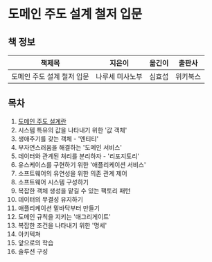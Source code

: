 # 도메인 주도 설계 철저 입문

## 책 정보

|책제목|지은이|옮긴이|출판사|
|----|-----|-----|-----|
|도메인 주도 설계 철저 입문|나루세 미사노부|심효섭|위키북스|

## 목차

1. [도메인 주도 설계란](contents/도메인%20주도%20설계란.md)
2. 시스템 특유의 값을 나타내기 위한 '값 객체'
3. 생애주기를 갖는 객체 - '엔티티'
4. 부자연스러움을 해결하는 '도메인 서비스'
5. 데이터와 관계된 처리를 분리하자 - '리포지토리'
6. 유스케이스를 구현하기 위한 '애플리케이션 서비스'
7. 소프트웨어의 유연성을 위한 의존 관계 제어
8. 소프트웨어 시스템 구성하기
9. 복잡한 객체 생성을 맡길 수 있는 팩토리 패턴
10. 데이터의 무결성 유지하기
11. 애플리케이션 밑바닥부터 만들기
12. 도메인 규칙을 지키는 '애그리게이트'
13. 복잡한 조건을 나타내기 위한 '명세'
14. 아키텍쳐
15. 앞으로의 학습
16. 솔루션 구성